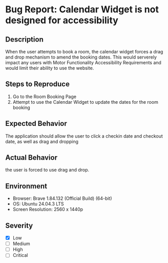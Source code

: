 # Bug Report: Calendar Widget is not designed for accessibility 

## Description
When the user attempts to book a room, the calendar widget forces a drag and drop mechanism to amend the booking dates. This would serverely impact any users with Motor Functionality Accessibility Requirements and would limit their ability to use the website. 

## Steps to Reproduce
1. Go to the Room Booking Page
2. Attempt to use the Calendar Widget to update the dates for the room booking

## Expected Behavior
The application should allow the user to click a checkin date and checkout date, as well as drag and dropping 

## Actual Behavior
the user is forced to use drag and drop. 

## Environment
- Browser: Brave 1.84.132 (Official Build) (64-bit)
- OS: Ubuntu 24.04.3 LTS
- Screen Resolution: 2560 x 1440p

## Severity
- [X] Low
- [ ] Medium
- [ ] High
- [ ] Critical
